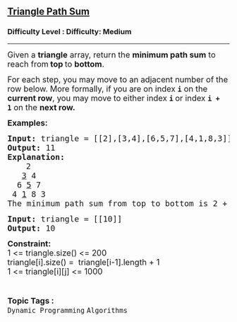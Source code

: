 <h2><a href="https://www.geeksforgeeks.org/problems/triangle-path-sum/1?itm_source=geeksforgeeks&itm_medium=article&itm_campaign=practice_card">Triangle Path Sum</a></h2><h3>Difficulty Level : Difficulty: Medium</h3><hr><div class="problems_problem_content__Xm_eO"><p><span style="font-size: 18px;">Given a&nbsp;<strong>triangle</strong>&nbsp;array, return&nbsp;the <strong>minimum path sum</strong> to reach from<strong> top </strong>to <strong>bottom</strong>.</span></p>
<p><span style="font-size: 18px;">For each step, you may move to an adjacent number of the row below. More formally, if you are on index&nbsp;<strong><code>i</code></strong>&nbsp;on the <strong>current row</strong>, you may move to either index&nbsp;<strong><code>i</code>&nbsp;</strong>or index&nbsp;<strong><code>i + 1</code></strong>&nbsp;on the <strong>next row.</strong></span></p>
<p><strong><span style="font-size: 18px;">Examples:</span></strong></p>
<pre><span style="font-size: 18px;"><strong>Input: </strong>triangle = [[2],[3,4],[6,5,7],[4,1,8,3]]
<strong>Output: </strong>11
<strong>Explanation:</strong></span>
     <span style="font-size: 18px;">2
   <u>3</u> 4
  6 <u>5</u> 7
 4 <u>1</u> 8 3
The minimum path sum from top to bottom is 2 + 3 + 5 + 1 = 11.</span></pre>
<pre><span style="font-size: 18px;"><strong>Input: </strong></span><span style="font-size: 18px;">triangle = [[10]]
<strong>Output: </strong>10</span></pre>
<p><strong><span style="font-size: 18px;">Constraint:</span></strong><br><span style="font-size: 18px;">1 &lt;= triangle.size() &lt;= 200</span><br><span style="font-size: 18px;">triangle[i].size() =&nbsp; triangle[i-1].length + 1<br>1 &lt;= triangle[i][j] &lt;= 1000</span></p></div><br><p><span style=font-size:18px><strong>Topic Tags : </strong><br><code>Dynamic Programming</code>&nbsp;<code>Algorithms</code>&nbsp;
